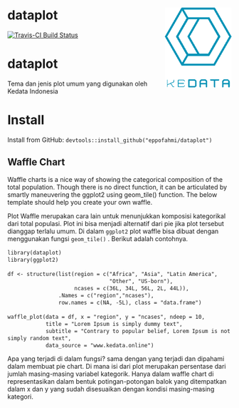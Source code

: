# dataplot <img src="man/figures/sticker.png" align="right" width=150/>


[![Travis-CI Build Status](https://travis-ci.org/eppofahmi/dataplot.svg?branch=master)](https://travis-ci.org/eppofahmi/dataplot)

# dataplot

Tema dan jenis plot umum yang digunakan oleh Kedata Indonesia

# Install 
Install from GitHub: `devtools::install_github("eppofahmi/dataplot")`


## Waffle Chart

Waffle charts is a nice way of showing the categorical composition of the total population. Though there is no direct function, it can be articulated by smartly maneuvering the ggplot2 using geom_tile() function. The below template should help you create your own waffle.

Plot Waffle merupakan cara lain untuk menunjukkan komposisi kategorikal dari total populasi. Plot ini bisa menjadi alternatif dari pie jika plot tersebut dianggap terlalu umum. Di dalam `ggplot2` plot waffle bisa dibuat dengan menggunakan fungsi `geom_tile()` . Berikut adalah contohnya. 

```{r}
library(dataplot)
library(ggplot2)

df <- structure(list(region = c("Africa", "Asia", "Latin America",
                                "Other", "US-born"),
                     ncases = c(36L, 34L, 56L, 2L, 44L)),
                .Names = c("region","ncases"),
                row.names = c(NA, -5L), class = "data.frame")

waffle_plot(data = df, x = "region", y = "ncases", ndeep = 10,
            title = "Lorem Ipsum is simply dummy text",
            subtitle = "Contrary to popular belief, Lorem Ipsum is not simply random text",
            data_source = "www.kedata.online")
```

Apa yang terjadi di dalam fungsi? sama dengan yang terjadi dan dipahami dalam membuat pie chart. Di mana isi dari plot merupakan persentase dari jumlah masing-masing variabel kategorik. Hanya dalam waffle chart di representasikan dalam bentuk potingan-potongan balok yang ditempatkan dalam x dan y yang sudah disesuaikan dengan kondisi masing-masing kategori.
